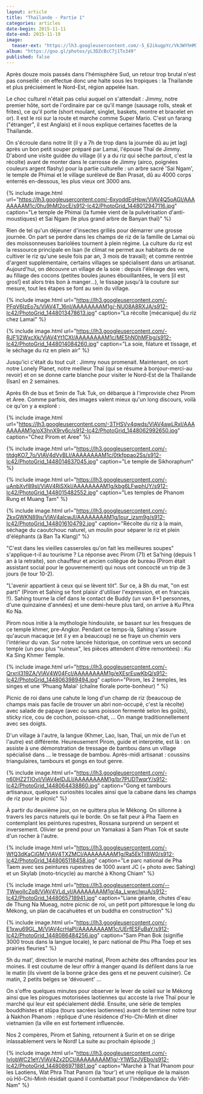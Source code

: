 ```yaml
---
layout: article
title: "Thaïlande - Partie 1"
categories: articles
date-begin: 2015-11-11
date-end: 2015-11-19
image: 
  teaser-ext: "https://lh3.googleusercontent.com/-5_E2ikugpYc/Vk3WYhHMIQI/AAAAAAAAMyY/ZGDjANH0zGE/s576-Ic42/IMG_9430.JPG"
album: "https://goo.gl/photos/yL3DZcBcC7j1To349"
published: false
---
```


Après douze mois passés dans l'hémisphère Sud, un retour trop brutal n'est pas conseillé : on effectue donc une halte sous les tropiques : la Thaïlande et plus précisément le Nord-Est, région appelée Isan. 

Le choc culturel n'était pas celui auquel on s'attendait : Jimmy, notre premier hôte, sort de l'ordinaire par ce qu'il mange (sausage rolls, steak et frites), ce qu'il porte (short moulant, singlet, baskets, montre et bracelet en or). Il est le roi sur la route et marche comme Super Mario. C'est un farang ("étranger", il est Anglais) et il nous explique certaines facettes de la Thaïlande.

On s'écroule dans notre lit (il y a 7h de trop dans la journée dû au jet lag) après un bon petit souper préparé par Lamai, l'épouse Thaï de Jimmy. D'abord une visite guidée du village (il y a du riz qui sèche partout, c'est la récolte) avant de monter dans le carrosse de Jimmy (airco, poignées couleurs argent flashy) pour la partie culturelle : un arbre sacré 'Sai Ngam', le temple de Phimai et le village surélevé de Ban Prasat, dû au 4000 corps enterrés en-dessous, les plus vieux ont 3000 ans.

{% include image.html url="https://lh3.googleusercontent.com/-6xyoddEgHpw/VlAV4Q5oAGI/AAAAAAAAM1c/0hu9hMI2ocE/s912-Ic42/PhotoGrid_1448012947116.jpg" caption="Le temple de Phimai (la fumée vient de la pulvérisation d'anti-moustiques) et Sai Ngam (le plus grand arbre de Banyan thaï)" %}

Rien de tel qu'un déjeuner d'insectes grillés pour démarrer une grosse journée. On part se perdre dans les champs de riz de la famille de Lamai où des moissonneuses bariolées tournent à plein régime. La culture du riz est la ressource principale en Isan (le climat ne permet aux habitants de ne cultiver le riz qu'une seule fois par an, 3 mois de travail); et comme rentrée d'argent supplémentaire, certains villages se spécialisent dans un artisanat. Aujourd'hui, on découvre un village de la soie : depuis l'élevage des vers, au fillage des cocons (petites boules jaunes ébouillantées, le vers [il est gros!] est alors très bon à manger...), le tissage jusqu'à la couture sur mesure, tout les étapes se font au sein du village.

{% include image.html url="https://lh3.googleusercontent.com/-PFqV6IzEo7s/VlAV4T_16nI/AAAAAAAAM1g/-NU08A8RXJA/s912-Ic42/PhotoGrid_1448013478613.jpg" caption="La récolte [mécanique] du riz chez Lamai" %}

{% include image.html url="https://lh3.googleusercontent.com/-RJF1j2WxcXk/VlAV4Yt1CXI/AAAAAAAAM1c/ME5hN0hMFbg/s912-Ic42/PhotoGrid_1448014084260.jpg" caption="La soie, filature et tissage, et le séchage du riz en plein air" %}

Jusqu'ici c'était du tout cuit : Jimmy nous promenait. Maintenant, on sort notre Lonely Planet, notre meilleur Thaï (qui se résume à bonjour-merci-au revoir) et on se donne carte blanche pour visiter le Nord-Est de la Thaïlande (Isan) en 2 semaines.

Après 6h de bus et 5min de Tuk Tuk, on débarque à l'improviste chez Pirom et Aree. Comme parfois, des images valent mieux qu'un long discours, voilà ce qu'on y a exploré :

{% include image.html url="https://lh3.googleusercontent.com/-3THSVv4qwds/VlAV4awLRxI/AAAAAAAAM1g/oX3hnX9rv6c/s912-Ic42/PhotoGrid_1448062992650.jpg" caption="Chez Pirom et Aree" %}

{% include image.html url="https://lh3.googleusercontent.com/-tjtdgKO7_7o/VlAV4dVyBLI/AAAAAAAAM1c/0tkfppao2Ss/s912-Ic42/PhotoGrid_1448014637045.jpg" caption="Le temple de Sikhoraphum" %}

{% include image.html url="https://lh3.googleusercontent.com/-uAnbXvf89sI/VlAV4RiSXkI/AAAAAAAAM1g/kbg6LFwphUY/s912-Ic42/PhotoGrid_1448015482552.jpg" caption="Les temples de Phanom Rung et Muang Tam" %}

{% include image.html url="https://lh3.googleusercontent.com/-ZkxGWKN89js/VlAV4alcwJI/AAAAAAAAM1g/Iour_izsm9g/s912-Ic42/PhotoGrid_1448016104792.jpg" caption="Récolte du riz à la main, séchage du caoutchouc naturel, un moulin pour séparer le riz et plein d'éléphants (à Ban Ta Klang)" %}

"C'est dans les vieilles casseroles qu'on fait les meilleures soupes" s'applique-t-il au tourisme ? La réponse avec Pirom (71) et Sa'hing (depuis 1 an à la retraite), son chauffeur et ancien collègue de bureau (Pirom était assistant social pour le gouvernement) qui nous ont concocté un trip de 3 jours (le tour 10-2).

"L'avenir appartient à ceux qui se lèvent tôt". Sur ce, à 8h du mat, "on est parti" (Pirom et Sahing se font plaisir d'utiliser l'expression, et en français !!). Sahing tourne la clef dans le contact de Buddy (un van 8+1 personnes, d'une quinzaine d'années) et une demi-heure plus tard, on arrive à Ku Phra Ko Na.

Pirom nous initie à la mythologie hindouiste, se basant sur les fresques de ce temple khmer, pre-Angkor. Pendant ce temps-là, Sahing s'assure qu'aucun macaque (et il y en a beaucoup) ne se fraye un chemin vers l'intérieur du van. Sur notre lancée historique, on continue vers un second temple (un peu plus "ruineux", les pièces attendent d'être remontées) : Ku Ka Sing Khmer Temple. 

{% include image.html url="https://lh3.googleusercontent.com/-QrxriI319ZA/VlAV4W04FcI/AAAAAAAAM1g/eXEsrEuwKbQ/s912-Ic42/PhotoGrid_1448063989494.jpg" caption="Pirom, les 2 temples, les singes et une 'Phuang Malai' (chaîne florale porte-bonheur) " %}

Picnic de roi dans une cahute le long d'un champ de riz (beaucoup de champs mais pas facile de trouver un abri non-occupé, c'est la récolte) avec salade de papaye (avec ou sans poisson fermenté selon les goûts), sticky rice, cou de cochon, poisson-chat, ... On mange traditionnellement avec ses doigts.

D'un village à l'autre, la langue (Khmer, Lao, Isan, Thaï, un mix de l'un et l'autre) est différente. Heureusement Pirom, guide et interprète, est là : on assiste à une démonstration de tressage de bambou dans un village spécialisé dans ... le tressage de bambou. Après-midi artisanat : coussins triangulaires, tambours et gongs en tout genre.

{% include image.html url="https://lh3.googleusercontent.com/-n60HZ2TIOvI/VlAV4eIDJLI/AAAAAAAAM1g/br7PUDTwqrY/s912-Ic42/PhotoGrid_1448064438860.jpg" caption="Gong et tambours artisanaux, quelques curiosités locales ainsi que la cabane dans les champs de riz pour le picnic" %}

À partir du deuxième jour, on ne quittera plus le Mékong. On sillonne à travers les parcs naturels qui le borde. On se fait peur à Pha Taem en contemplant les peintures rupestres, Rossana surprend un serpent et inversement. Olivier se prend pour un Yamakasi à Sam Phan Tok et saute d'un rocher à l'autre. 

{% include image.html url="https://lh3.googleusercontent.com/-WfQ3dKaCjGM/VlAV4TXZMCI/AAAAAAAAM1g/Ra5EkTll8W0/s912-Ic42/PhotoGrid_1448065118458.jpg" caption="Le parc national de Pha Taem avec ses peintures rupestres de 1000 avant JC (+ photo avec Sahing)  et un Skylab (moto-tricycle) au marché à Khong Chiam" %}

{% include image.html url="https://lh3.googleusercontent.com/--TWwoIIcZq8/VlAV4VLd_vI/AAAAAAAAM1g/4a_LwwcIwuA/s912-Ic42/PhotoGrid_1448065718941.jpg" caption="Liane géante, chutes d'eau de Thung Na Mueag, notre picnic de roi, un petit port pittoresque le long du Mékong, un plan de cacahuètes et un buddha en construction" %}

{% include image.html url="https://lh3.googleusercontent.com/-E1xwu69GL_M/VlAV4crHaPI/AAAAAAAAM1c/UErfESFuBaY/s912-Ic42/PhotoGrid_1448086484256.jpg" caption="Sam Phan Bok (signifie 3000 trous dans la langue locale), le parc national de Phu Pha Toep et ses prairies fleuries" %}

5h du mat', direction le marché matinal, Pirom achète des offrandes pour les moines. Il est coutume de leur offrir à manger quand ils défilent dans la rue le matin (ils vivent de la bonne grâce des gens et ne peuvent cuisiner). Ce matin, 2 petits belges se 'dévouent' ... 

On s'offre quelques minutes pour observer le lever de soleil sur le Mékong ainsi que les pirogues motorisées laotiennes qui accoste la rive Thaï pour le marché qui leur est spécialement dédié. Ensuite, une série de temples bouddhistes et stûpa (tours sacrées laotiennes) avant de terminer notre tour à Nakhon Phanom : réplique d'une résidence d'Ho-Chi-Minh et dîner vietnamien (la ville en est fortement influencée. 

Nos 2 compères, Pirom et Sahing, retournent à Surin et on se dirige inlassablement vers le Nord! La suite au prochain épisode ;)

{% include image.html url="https://lh3.googleusercontent.com/-IvlobWC21eY/VlAV4Zx2DCI/AAAAAAAAM1g/-Y1W5zJVEbo/s912-Ic42/PhotoGrid_1448086971881.jpg" caption="Marché à That Phanom pour les Laotiens, Wat Phra That Panom (la 'tour') et une réplique de la maison où Hô-Chi-Minh résidait quand il combattait pour l'indépendance du Viêt-Nam" %}









